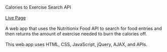 Calories to Exercise Search API
<br>
<br>
[Live Page](link)
<br>
<br>
A web app that uses the Nutritionix Food API to search for food entries and then returns the amount of exercise needed to burn the calories off.
<br>
<br>
This web app uses HTML, CSS, JavaScript, jQuery, AJAX, and APIs.